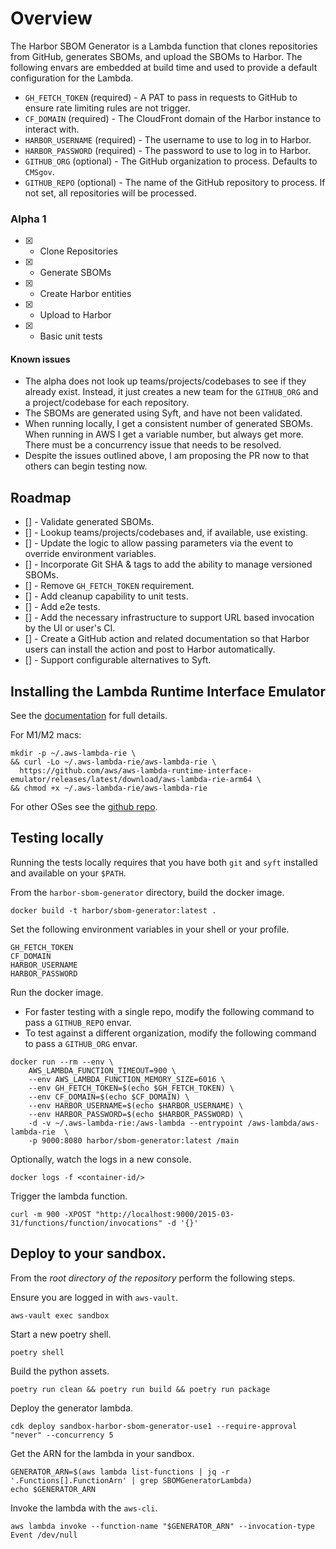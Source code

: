 # Overview

The Harbor SBOM Generator is a Lambda function that clones repositories from
GitHub, generates SBOMs, and upload the SBOMs to Harbor. The following envars
are embedded at build time and used to provide a default configuration for the Lambda.

- `GH_FETCH_TOKEN` (required) - A PAT to pass in requests to GitHub to ensure rate
  limiting rules are not trigger.
- `CF_DOMAIN` (required) - The CloudFront domain of the Harbor instance to interact with.
- `HARBOR_USERNAME` (required) - The username to use to log in to Harbor.
- `HARBOR_PASSWORD` (required) - The password to use to log in to Harbor.
- `GITHUB_ORG` (optional) - The GitHub organization to process. Defaults to `CMSgov`.
- `GITHUB_REPO` (optional) - The name of the GitHub repository to process. If not set,
  all repositories will be processed.


### Alpha 1

- [x] - Clone Repositories
- [x] - Generate SBOMs
- [x] - Create Harbor entities
- [x] - Upload to Harbor
- [x] - Basic unit tests

#### Known issues

- The alpha does not look up teams/projects/codebases to see if they already exist.
  Instead, it just creates a new team for the `GITHUB_ORG` and a project/codebase
  for each repository.
- The SBOMs are generated using Syft, and have not been validated.
- When running locally, I get a consistent number of generated SBOMs. When running in
  AWS I get a variable number, but always get more. There must be a concurrency issue
  that needs to be resolved.
- Despite the issues outlined above, I am proposing the PR now to that others can
  begin testing now.

## Roadmap

- [] - Validate generated SBOMs.
- [] - Lookup teams/projects/codebases and, if available, use existing.
- [] - Update the logic to allow passing parameters via the event to
  override environment variables.
- [] - Incorporate Git SHA & tags to add the ability to manage versioned SBOMs.
- [] - Remove `GH_FETCH_TOKEN` requirement.
- [] - Add cleanup capability to unit tests.
- [] - Add e2e tests.
- [] - Add the necessary infrastructure to support URL based invocation
  by the UI or user's CI.
- [] - Create a GitHub action and related documentation so that Harbor
  users can install the action and post to Harbor automatically.
- [] - Support configurable alternatives to Syft.

## Installing the Lambda Runtime Interface Emulator

See the [documentation](https://docs.aws.amazon.com/lambda/latest/dg/runtimes-images.html#runtimes-images-lp) for full details.

For M1/M2 macs:

```shell
mkdir -p ~/.aws-lambda-rie \
&& curl -Lo ~/.aws-lambda-rie/aws-lambda-rie \
  https://github.com/aws/aws-lambda-runtime-interface-emulator/releases/latest/download/aws-lambda-rie-arm64 \
&& chmod +x ~/.aws-lambda-rie/aws-lambda-rie
```

For other OSes see the [github repo](https://github.com/aws/aws-lambda-runtime-interface-emulator/).

## Testing locally

Running the tests locally requires that you have both `git` and `syft` installed and available on your `$PATH`.

From the `harbor-sbom-generator` directory, build the docker image.

```shell
docker build -t harbor/sbom-generator:latest .
```

Set the following environment variables in your shell or your profile.

```shell
GH_FETCH_TOKEN
CF_DOMAIN
HARBOR_USERNAME
HARBOR_PASSWORD
```

Run the docker image.
- For faster testing with a single repo, modify the following
  command to pass a `GITHUB_REPO` envar.
- To test against a different organization, modify the following
  command to pass a `GITHUB_ORG` envar.

```shell
docker run --rm --env \
    AWS_LAMBDA_FUNCTION_TIMEOUT=900 \
    --env AWS_LAMBDA_FUNCTION_MEMORY_SIZE=6016 \
    --env GH_FETCH_TOKEN=$(echo $GH_FETCH_TOKEN) \
    --env CF_DOMAIN=$(echo $CF_DOMAIN) \
    --env HARBOR_USERNAME=$(echo $HARBOR_USERNAME) \
    --env HARBOR_PASSWORD=$(echo $HARBOR_PASSWORD) \
    -d -v ~/.aws-lambda-rie:/aws-lambda --entrypoint /aws-lambda/aws-lambda-rie  \
    -p 9000:8080 harbor/sbom-generator:latest /main
```

Optionally, watch the logs in a new console.

```shell
docker logs -f <container-id/>
```

Trigger the lambda function.

```
curl -m 900 -XPOST "http://localhost:9000/2015-03-31/functions/function/invocations" -d '{}'
```

## Deploy to your sandbox.

From the *root directory of the repository* perform the following steps.

Ensure you are logged in with `aws-vault`.

```shell
aws-vault exec sandbox
```

Start a new poetry shell.

```shell
poetry shell
```

Build the python assets.

```shell
poetry run clean && poetry run build && poetry run package
```

Deploy the generator lambda.

```shell
cdk deploy sandbox-harbor-sbom-generator-use1 --require-approval "never" --concurrency 5
```

Get the ARN for the lambda in your sandbox.

```shell
GENERATOR_ARN=$(aws lambda list-functions | jq -r '.Functions[].FunctionArn' | grep SBOMGeneratorLambda)
echo $GENERATOR_ARN
```

Invoke the lambda with the `aws-cli`.

```shell
aws lambda invoke --function-name "$GENERATOR_ARN" --invocation-type Event /dev/null
```
